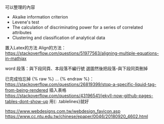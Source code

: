 可以整理的內容
- Akaike information criterion
- Levene's test
- The calculation of discriminating power for a series of correlated attributes
- Clustering and classification of analytical data  
  
置入Latex的方法
Align的方法：https://stackoverflow.com/questions/51977563/aligning-multiple-equations-in-mathjax


word
段落：與下段同頁、本段落不編行號
選圖然後把段落-與下段同頁刪掉

已完成怕忘掉
{% raw %} ... {% endraw %}：https://stackoverflow.com/questions/26819399/stop-a-specific-liquid-tag-from-being-rendered
插入表格 https://stackoverflow.com/questions/43196541/jekyll-now-github-pages-tables-dont-show-up
用{: .tablelines}就好  

https://www.webdesigns.com.tw/webdesign_favicon.asp  
https://www.cc.ntu.edu.tw/chinese/epaper/0046/20180920_4602.html  
